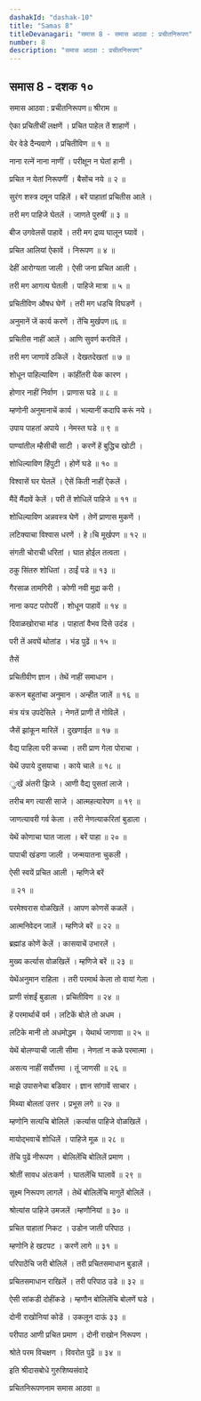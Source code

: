 ```yaml
---
dashakId: "dashak-10"
title: "Samas 8"
titleDevanagari: "समास 8 - समास आठवा : प्रचीतनिरूपण"
number: 8
description: "समास आठवा : प्रचीतनिरूपण"
---
```


## समास 8 - दशक १०

समास आठवा : प्रचीतनिरूपण॥ श्रीराम ॥

ऐका प्रचितीचीं लक्षणें । प्रचित पाहेल तें शाहाणें ।

येर वेडे दैन्यवाणे । प्रचितीविण ॥ १ ॥

नाना रत्नें नाना नाणीं । परीक्षून न घेतां हानी ।

प्रचित न येतां निरूपणीं । बैसोंच नये ॥ २ ॥

सुरंग शस्त्र दमून पाहिलें । बरें पाहातां प्रचितीस आले ।

तरी मग पाहिजे घेतलें । जाणते पुरुषीं ॥ ३ ॥

बीज उगवेलसें पाहावें । तरी मग द्रव्य घालून घ्यावें ।

प्रचित आलियां ऐकावें । निरूपण ॥ ४ ॥

देहीं आरोग्यता जाली । ऐसी जना प्रचित आली ।

तरी मग आगत्य घेतली । पाहिजे मात्रा ॥ ५ ॥

प्रचितीविण औषध घेणें । तरी मग धडचि विघडणें ।

अनुमानें जें कार्य करणें । तेंचि मुर्खपण॥६ ॥

प्रचितीस नाहीं आलें । आणि सुवर्ण करविलें ।

तरी मग जाणावें ठकिलें । देखतदेखतां ॥ ७ ॥

शोधून पाहिल्याविण । कांहींतरी येक कारण ।

होणार नाहीं निर्वाण । प्राणास घडे ॥ ८ ॥

म्हणोनी अनुमानाचें कार्य । भल्यानीं कदापि करूं नये ।

उपाय पाहतां अपाये । नेमस्त घडे ॥ ९ ॥

पाण्यांतील म्हैसीची साटी । करणें हें बुद्धिच खोटी ।

शोधिल्याविण हिंपुटी । होणें घडे ॥ १० ॥

विश्वासें घर घेतलें । ऐसें किती नाहीं ऐकलें ।

मैंदें मैंदावें केलें । परी तें शोधिलें पाहिजे ॥ ११ ॥

शोधिल्याविण अन्नवस्त्र घेणें । तेणें प्राणास मुकणें ।

लटिक्याचा विश्वास धरणें । हे।चि मूर्खपण ॥ १२ ॥

संगती चोराची धरितां । घात होईल तत्वता ।

ठकु सिंतरु शोधितां । ठाईं पडे ॥ १३ ॥

गैरसाळ तामगिरी । कोणी नवी मुद्रा करी ।

नाना कपट परोपरीं । शोधून पाहावें ॥ १४ ॥

दिवाळखोराचा मांड । पाहातां वैभव दिसे उदंड ।

परी तें अवघें थोतांड । भंड पुढें ॥ १५ ॥

तैसें

प्रचितीवीण ज्ञान । तेथें नाहीं समाधान ।

करून बहुतांचा अनुमान । अन्हीत जालें ॥ १६ ॥

मंत्र यंत्र उपदेसिले । नेणतें प्राणी तें गोविलें ।

जैसें झांकून मारिलें । दुखणाईत ॥ १७ ॥

वैद्य पाहिला परी कच्चा । तरी प्राण गेला पोराचा ।

येथें उपाये दुसयाचा । काये चाले ॥ १८ ॥

ुःखें अंतरी झिजे । आणी वैद्य पुसतां लाजे ।

तरीच मग त्यासी साजे । आत्महत्यारेपण ॥ १९ ॥

जाणत्यावरी गर्व केला । तरी नेणत्याकरितां बुडाला ।

येथें कोणाचा घात जाला । बरें पाहा ॥ २० ॥

पापाची खंडणा जाली । जन्मयातना चुकली ।

ऐसी स्वयें प्रचित आली । म्हणिजे बरें

॥ २१ ॥

परमेश्वरास वोळखिलें । आपण कोणसें कळलें ।

आत्मनिवेदन जालें । म्हणिजे बरें ॥ २२ ॥

ब्रह्मांड कोणें केलें । कासयाचें उभारलें ।

मुख्य कर्त्यास वोळखिलें । म्हणिजे बरें ॥ २३ ॥

येथेंअनुमान राहिला । तरी परमार्थ केला तो वायां गेला ।

प्राणी संशईं बुडाला । प्रचितीविण ॥ २४ ॥

हें परमार्थाचें वर्म । लटिकें बोले तो अधम ।

लटिके मानी तो अधमोद्धम । येथार्थ जाणावा ॥ २५ ॥

येथें बोलण्याची जाली सीमा । नेणतां न कळे परमात्मा ।

असत्य नाहीं सर्वोत्तमा । तूं जाणसी ॥ २६ ॥

माझे उपासनेचा बडिवार । ज्ञान सांगावें साचार ।

मिथ्या बोलतां उत्तर । प्रभूस लगे ॥ २७ ॥

म्हणोनि सत्यचि बोलिलें ।कर्त्यास पाहिजे वोळखिलें ।

मायोद्भवाचें शोधिलें । पाहिजे मूळ ॥ २८ ॥

तेंचि पुढें नीरूपण । बोलिलेंचि बोलिलें प्रमाण ।

श्रोतीं सावध अंतःकर्ण । घातलेंचि घालावें ॥ २९ ॥

सूक्ष्म निरूपण लागलें । तेथें बोलिलेंचि मागुतें बोलिलें ।

श्रोत्यांस पाहिजे उमजलें ।म्हणौनियां ॥ ३० ॥

प्रचित पाहातां निकट । उडोन जाती परिपाठ ।

म्हणोनि हे खटपट । करणें लागे ॥ ३१ ॥

परिपाठेंचि जरी बोलिलें । तरी प्रचितसमाधान बुडालें ।

प्रचितसमाधान राखिलें । तरी परिपाठ उडे ॥ ३२ ॥

ऐसी सांकडी दोहींकडे । म्हणौन बोलिलेंचि बोलणें घडे ।

दोनी राखोनियां कोडें । उकलून दाऊं ३३ ॥

परीपाठ आणी प्रचित प्रमाण । दोनी राखोन निरूपण ।

श्रोते परम विचक्षण । विवरोत पुढें ॥ ३४ ॥

इति श्रीदासबोधे गुरुशिष्यसंवादे

प्रचितनिरूपणनाम समास आठवा ॥